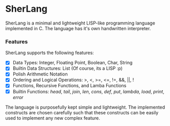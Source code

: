 # SherLang 
SherLang is a minimal and lightweight LISP-like programming language implemented in C. The language has it's own handwritten interpreter. 

### Features 
SherLang supports the following features: 
- [x] Data Types: Integer, Floating Point, Boolean, Char, String 
- [x] Builtin Data Structures: List (Of course, its a LISP :p)
- [x] Polish Arithmetic Notation 
- [x] Ordering and Logical Operations: >, <, >=, <=, !=, &&, ||, !
- [x] Functions, Recursive Functions, and Lamba Functions
- [x] Builtin Functions:  *head*, *tail*, *join*, *len*, *cons*, *def*, *put*, *lambda*, *load*, *print*, *error* 

The language is purposefully kept simple and lightweight. The implemented constructs are chosen carefully such that these constructs can be easily used to implement any new complex feature. 


